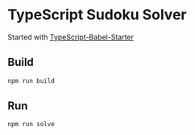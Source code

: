 # TypeScript Sudoku Solver

Started with [TypeScript-Babel-Starter](https://github.com/Microsoft/TypeScript-Babel-Starter)

## Build

```sh
npm run build
```

## Run

```sh
npm run solve
```
